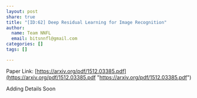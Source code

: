 ```yaml
---
layout: post
share: true
title: "[ID:62] Deep Residual Learning for Image Recognition"
author:
  name: Team NNFL
  email: bitsnnfl@gmail.com
categories: []
tags: []

---
```

Paper Link: [https://arxiv.org/pdf/1512.03385.pdf](https://arxiv.org/pdf/1512.03385.pdf "https://arxiv.org/pdf/1512.03385.pdf")

Adding Details Soon